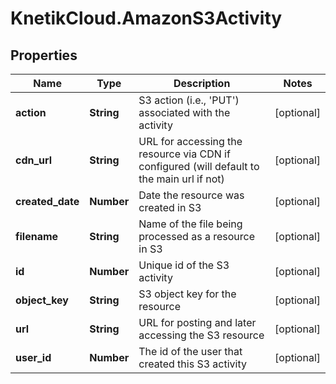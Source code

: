 # KnetikCloud.AmazonS3Activity

## Properties
Name | Type | Description | Notes
------------ | ------------- | ------------- | -------------
**action** | **String** | S3 action (i.e., &#39;PUT&#39;) associated with the activity | [optional] 
**cdn_url** | **String** | URL for accessing the resource via CDN if configured (will default to the main url if not) | [optional] 
**created_date** | **Number** | Date the resource was created in S3 | [optional] 
**filename** | **String** | Name of the file being processed as a resource in S3 | [optional] 
**id** | **Number** | Unique id of the S3 activity | [optional] 
**object_key** | **String** | S3 object key for the resource | [optional] 
**url** | **String** | URL for posting and later accessing the S3 resource | [optional] 
**user_id** | **Number** | The id of the user that created this S3 activity | [optional] 


